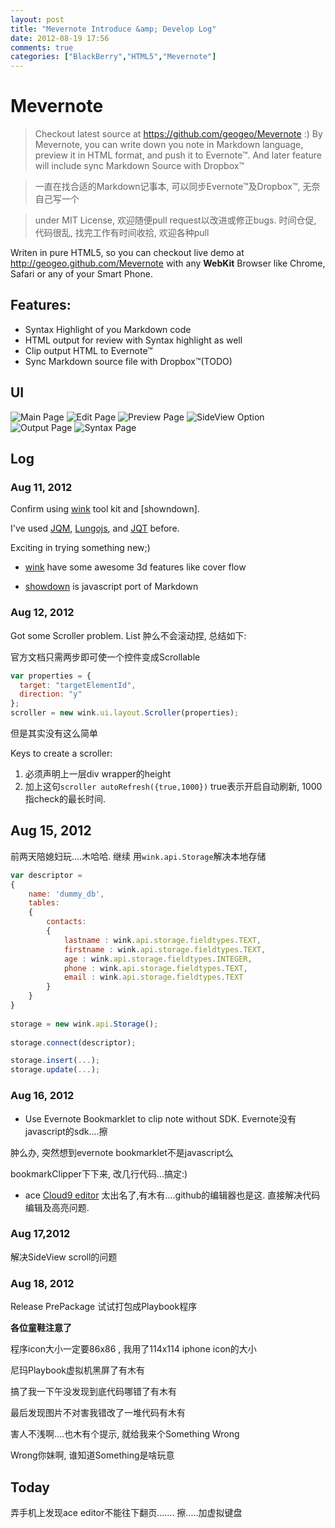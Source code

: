 ```yaml
---
layout: post
title: "Mevernote Introduce &amp; Develop Log"
date: 2012-08-19 17:56
comments: true
categories: ["BlackBerry","HTML5","Mevernote"]
---
```


Mevernote
=======

> Checkout latest source at <https://github.com/geogeo/Mevernote> :)
By Mevernote, you can write down you note in Markdown language, preview it
in HTML format, and push it to Evernote™. And later feature will include  sync Markdown Source with Dropbox™

>一直在找合适的Markdown记事本, 可以同步Evernote™及Dropbox™, 无奈自己写一个

>under MIT License, 欢迎随便pull request以改进或修正bugs. 时间仓促, 代码很乱, 找完工作有时间收拾,  欢迎各种pull

Writen in pure HTML5, so you can checkout live demo at  <http://geogeo.github.com/Mevernote>  with any **WebKit** Browser like Chrome, Safari or any of your Smart Phone.

## Features:
* Syntax Highlight of you Markdown code
* HTML output for review with Syntax highlight as well
* Clip output HTML to Evernote™
* Sync Markdown source file with Dropbox™(TODO)

## UI
![Main Page](http://geogeo.github.com/images/blog/08132012/main-page.png)
![Edit Page](http://geogeo.github.com/images/blog/08132012/edit-page.png)
![Preview Page](http://geogeo.github.com/images/blog/08132012/preview-page.png)
![SideView Option](http://geogeo.github.com/images/blog/08132012/sideview-option.png)
![Output Page](http://geogeo.github.com/images/blog/08132012/output-page.png)
![Syntax Page](http://geogeo.github.com/images/blog/08132012/syntax-page.png)

Log
-------
### Aug 11, 2012

Confirm using [wink] tool kit and [showndown].

I've used [JQM], [Lungojs], and [JQT] before.

Exciting in trying something new;)

* [wink] have some awesome 3d features like cover flow

* [showdown] is javascript port of Markdown

### Aug 12, 2012

Got some Scroller problem. List 肿么不会滚动捏, 总结如下:

官方文档只需两步即可使一个控件变成Scrollable
```javascript
var properties = {
  target: "targetElementId",
  direction: "y"
};
scroller = new wink.ui.layout.Scroller(properties);
```
但是其实没有这么简单

Keys to create a scroller:
1. 必须声明上一层div wrapper的height
2. 加上这句``scroller autoRefresh({true,1000})``
true表示开启自动刷新, 1000指check的最长时间. 

## Aug 15, 2012
前两天陪媳妇玩....木哈哈.
继续
用``wink.api.Storage``解决本地存储
```javascript
var descriptor =
{
    name: 'dummy_db',
    tables:
    {
        contacts:
        {
            lastname : wink.api.storage.fieldtypes.TEXT,
            firstname : wink.api.storage.fieldtypes.TEXT,
            age : wink.api.storage.fieldtypes.INTEGER,
            phone : wink.api.storage.fieldtypes.TEXT,
            email : wink.api.storage.fieldtypes.TEXT
        }
    }
}
 
storage = new wink.api.Storage();
 
storage.connect(descriptor);

storage.insert(...);
storage.update(...);
```

### Aug 16, 2012

* Use Evernote Bookmarklet to clip note without SDK.
Evernote没有javascript的sdk....擦

肿么办, 
突然想到evernote bookmarklet不是javascript么

bookmarkClipper下下来, 改几行代码...搞定:)

* ace [Cloud9 editor]
太出名了,有木有....github的编辑器也是这. 
直接解决代码编辑及高亮问题. 

### Aug 17,2012

解决SideView scroll的问题

### Aug 18, 2012

Release PrePackage
试试打包成Playbook程序

**各位童鞋注意了**

程序icon大小一定要86x86
, 我用了114x114 iphone icon的大小

尼玛Playbook虚拟机黑屏了有木有

搞了我一下午没发现到底代码哪错了有木有

最后发现图片不对害我错改了一堆代码有木有

害人不浅啊....也木有个提示, 就给我来个Something Wrong

Wrong你妹啊, 谁知道Something是啥玩意

## Today

弄手机上发现ace editor不能往下翻页.......
擦.....加虚拟键盘


  [wink]: http://www.winktoolkit.org
  [JQM]: http://jquerymobile.com/
  [JQT]: http://jqtouch.com/
  [Lungojs]: http://lungojs.com/
  [showdown]: https://github.com/coreyti/showdown
  [Cloud9 editor]: http://ace.ajax.org/
        
